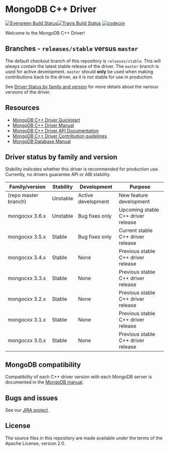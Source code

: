 # MongoDB C++ Driver 
[![Evergreen Build Status](https://evergreen.mongodb.com/static/img/favicon.ico)](https://evergreen.mongodb.com/waterfall/cxx-driver)[![Travis Build Status](https://travis-ci.org/mongodb/mongo-cxx-driver.svg?branch=master)](https://travis-ci.org/mongodb/mongo-cxx-driver)
[![codecov](https://codecov.io/gh/mongodb/mongo-cxx-driver/branch/master/graph/badge.svg)](https://codecov.io/gh/mongodb/mongo-cxx-driver)

Welcome to the MongoDB C++ Driver!

## Branches - `releases/stable` versus `master`

The default checkout branch of this repository is `releases/stable`. 
This will always contain the latest stable release of the driver. The
 `master` branch is used for active development. `master` should 
**only** be used when making contributions back to the driver, as it 
is not stable for use in production.

See [Driver Status by family and version](#driver-status-by-family-and-version)
for more details about the various versions of the driver.

## Resources

* [MongoDB C++ Driver Quickstart](https://mongodb.github.io/mongo-cxx-driver/mongocxx-v3/tutorial/)
* [MongoDB C++ Driver Manual](https://mongodb.github.io/mongo-cxx-driver/)
* [MongoDB C++ Driver API Documentation](https://mongodb.github.io/mongo-cxx-driver/api/mongocxx-v3)
* [MongoDB C++ Driver Contribution guidelines](https://mongodb.github.io/mongo-cxx-driver/contributing/)
* [MongoDB Database Manual](http://docs.mongodb.com/manual/)

## Driver status by family and version

Stability indicates whether this driver is recommended for production use.
Currently, no drivers guarantee API or ABI stability.

| Family/version       | Stability   | Development         | Purpose                             |
| -------------------- | ----------- | ------------------- | ----------------------------------- |
| (repo master branch) | Unstable    | Active development  | New feature development             |
| mongocxx 3.6.x       | Unstable    | Bug fixes only      | Upcoming stable C++ driver release  |
| mongocxx 3.5.x       | Stable      | Bug fixes only      | Current stable C++ driver release   |
| mongocxx 3.4.x       | Stable      | None                | Previous stable C++ driver release  |
| mongocxx 3.3.x       | Stable      | None                | Previous stable C++ driver release  |
| mongocxx 3.2.x       | Stable      | None                | Previous stable C++ driver release  |
| mongocxx 3.1.x       | Stable      | None                | Previous stable C++ driver release  |
| mongocxx 3.0.x       | Stable      | None                | Previous stable C++ driver release  |

## MongoDB compatibility

Compatibility of each C++ driver version with each MongoDB server is documented in the [MongoDB manual](https://docs.mongodb.com/drivers/cxx#mongodb-compatibility).

## Bugs and issues

See our [JIRA project](http://jira.mongodb.org/browse/CXX).

## License

The source files in this repository are made available under the terms of
the Apache License, version 2.0.
